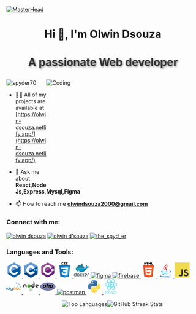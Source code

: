 [![MasterHead](https://cdnb.artstation.com/p/assets/images/images/030/555/445/original/runny-run-homegiffy.gif?1600953104&dl=1)](https://rishavchanda.io)

<h1 align="center">Hi 👋, I'm Olwin Dsouza</h1>
<h3 align="center" style="font-size: 28px; color: #333; text-shadow: 2px 2px 4px rgba(0,0,0,0.5); transition: transform 0.3s ease;">A passionate Web developer</h3>

<img align="right" alt="Coding" width="400" height="270" src="https://miro.medium.com/v2/resize:fit:1200/1*frJJ8v0uWOmtbdYO-JKXGw.gif">

<p align="left"> <img src="https://komarev.com/ghpvc/?username=spyder70&label=Profile%20views&color=0e75b6&style=flat" alt="spyder70" /> </p>

- 👨‍💻 All of my projects are available at [https://olwin-dsouza.netlify.app/](https://olwin-dsouza.netlify.app/)

- 💬 Ask me about **React,Node Js,Express,Mysql,Figma**

- 📫 How to reach me **olwindsouza2000@gmail.com**
  
<h3 align="left">Connect with me:</h3>
<p align="left">
<a href="https://www.linkedin.com/in/olwindsouza/" target="blank"><img align="center" src="https://raw.githubusercontent.com/rahuldkjain/github-profile-readme-generator/master/src/images/icons/Social/linked-in-alt.svg" alt="olwin dsouza" height="30" width="40" /></a>
<a href="https://www.facebook.com/olwin.dsouza.963" target="blank"><img align="center" src="https://raw.githubusercontent.com/rahuldkjain/github-profile-readme-generator/master/src/images/icons/Social/facebook.svg" alt="olwin d'souza" height="30" width="40" /></a>
<a href="https://www.instagram.com/the_spyd_er?utm_source=qr&igsh=ZGNueHBsYXgwbnA5" target="blank"><img align="center" src="https://raw.githubusercontent.com/rahuldkjain/github-profile-readme-generator/master/src/images/icons/Social/instagram.svg" alt="the_spyd_er" height="30" width="40" /></a>
</p>

<h3 align="left">Languages and Tools:</h3>
<p align="left"> <a href="https://www.cprogramming.com/" target="_blank" rel="noreferrer"> <img src="https://raw.githubusercontent.com/devicons/devicon/master/icons/c/c-original.svg" alt="c" width="40" height="40"/> </a> <a href="https://www.w3schools.com/cpp/" target="_blank" rel="noreferrer"> <img src="https://raw.githubusercontent.com/devicons/devicon/master/icons/cplusplus/cplusplus-original.svg" alt="cplusplus" width="40" height="40"/> </a> <a href="https://www.w3schools.com/cs/" target="_blank" rel="noreferrer"> <img src="https://raw.githubusercontent.com/devicons/devicon/master/icons/csharp/csharp-original.svg" alt="csharp" width="40" height="40"/> </a> <a href="https://www.w3schools.com/css/" target="_blank" rel="noreferrer"> <img src="https://raw.githubusercontent.com/devicons/devicon/master/icons/css3/css3-original-wordmark.svg" alt="css3" width="40" height="40"/> </a> <a href="https://www.docker.com/" target="_blank" rel="noreferrer"> <img src="https://raw.githubusercontent.com/devicons/devicon/master/icons/docker/docker-original-wordmark.svg" alt="docker" width="40" height="40"/> </a> <a href="https://www.figma.com/" target="_blank" rel="noreferrer"> <img src="https://www.vectorlogo.zone/logos/figma/figma-icon.svg" alt="figma" width="40" height="40"/> </a> <a href="https://firebase.google.com/" target="_blank" rel="noreferrer"> <img src="https://www.vectorlogo.zone/logos/firebase/firebase-icon.svg" alt="firebase" width="40" height="40"/> </a> <a href="https://www.w3.org/html/" target="_blank" rel="noreferrer"> <img src="https://raw.githubusercontent.com/devicons/devicon/master/icons/html5/html5-original-wordmark.svg" alt="html5" width="40" height="40"/> </a> <a href="https://www.java.com" target="_blank" rel="noreferrer"> <img src="https://raw.githubusercontent.com/devicons/devicon/master/icons/java/java-original.svg" alt="java" width="40" height="40"/> </a> <a href="https://developer.mozilla.org/en-US/docs/Web/JavaScript" target="_blank" rel="noreferrer"> <img src="https://raw.githubusercontent.com/devicons/devicon/master/icons/javascript/javascript-original.svg" alt="javascript" width="40" height="40"/> </a> <a href="https://www.mysql.com/" target="_blank" rel="noreferrer"> <img src="https://raw.githubusercontent.com/devicons/devicon/master/icons/mysql/mysql-original-wordmark.svg" alt="mysql" width="40" height="40"/> </a> <a href="https://nodejs.org" target="_blank" rel="noreferrer"> <img src="https://raw.githubusercontent.com/devicons/devicon/master/icons/nodejs/nodejs-original-wordmark.svg" alt="nodejs" width="40" height="40"/> </a> <a href="https://www.php.net" target="_blank" rel="noreferrer"> <img src="https://raw.githubusercontent.com/devicons/devicon/master/icons/php/php-original.svg" alt="php" width="40" height="40"/> </a> <a href="https://postman.com" target="_blank" rel="noreferrer"> <img src="https://www.vectorlogo.zone/logos/getpostman/getpostman-icon.svg" alt="postman" width="40" height="40"/> </a> <a href="https://www.python.org" target="_blank" rel="noreferrer"> <img src="https://raw.githubusercontent.com/devicons/devicon/master/icons/python/python-original.svg" alt="python" width="40" height="40"/> </a> <a href="https://reactjs.org/" target="_blank" rel="noreferrer"> <img src="https://raw.githubusercontent.com/devicons/devicon/master/icons/react/react-original-wordmark.svg" alt="react" width="40" height="40"/> </a> </p>
<div style="display: flex; flex-direction: row; justify-content: center; align-items: flex-start; margin-left: 50px;">
  <img src="https://github-readme-stats.vercel.app/api/top-langs/?username=spyder70&layout=compact&theme=dark" alt="Top Languages" style="height: 200px;" />
  <img src="https://github-readme-streak-stats.herokuapp.com/?user=spyder70&theme=dark" alt="GitHub Streak Stats" style="height: 200px;" />
</div>


